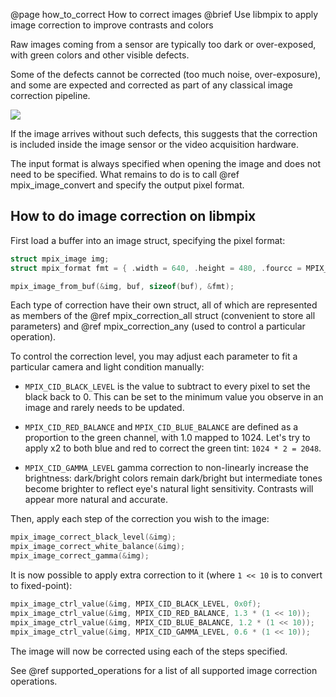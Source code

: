 @page how_to_correct How to correct images
@brief Use libmpix to apply image correction to improve contrasts and colors

Raw images coming from a sensor are typically too dark or over-exposed, with green colors and other
visible defects.

Some of the defects cannot be corrected (too much noise, over-exposure), and some are expected and
corrected as part of any classical image correction pipeline.

![](docs/img/snapshot_raw_imx219_zoom_in.png)

If the image arrives without such defects, this suggests that the correction is included inside
the image sensor or the video acquisition hardware.

The input format is always specified when opening the image and does not need to be specified.
What remains to do is to call @ref mpix_image_convert and specify the output pixel format.

## How to do image correction on libmpix

First load a buffer into an image struct, specifying the pixel format:

```c
struct mpix_image img;
struct mpix_format fmt = { .width = 640, .height = 480, .fourcc = MPIX_FMT_RGB24 };

mpix_image_from_buf(&img, buf, sizeof(buf), &fmt);
```

Each type of correction have their own struct, all of which are represented as members of
the @ref mpix_correction_all struct (convenient to store all parameters) and
@ref mpix_correction_any (used to control a particular operation).

To control the correction level, you may adjust each parameter to fit a particular camera and
light condition manually:

- `MPIX_CID_BLACK_LEVEL` is the value to subtract to every pixel to set the black back to 0.
  This can be set to the minimum value you observe in an image and rarely needs to be updated.

- `MPIX_CID_RED_BALANCE` and `MPIX_CID_BLUE_BALANCE` are defined as a proportion to the green channel,
  with 1.0 mapped to 1024. Let's try to apply x2 to both blue and red to correct the green tint:
  `1024 * 2 = 2048`.

- `MPIX_CID_GAMMA_LEVEL` gamma correction to non-linearly increase the brightness: dark/bright colors
  remain dark/bright but intermediate tones become brighter to reflect eye's natural light
  sensitivity. Contrasts will appear more natural and accurate.

Then, apply each step of the correction you wish to the image:

```c
mpix_image_correct_black_level(&img);
mpix_image_correct_white_balance(&img);
mpix_image_correct_gamma(&img);
```

It is now possible to apply extra correction to it (where `1 << 10` is to convert to fixed-point):

```c
mpix_image_ctrl_value(&img, MPIX_CID_BLACK_LEVEL, 0x0f);
mpix_image_ctrl_value(&img, MPIX_CID_RED_BALANCE, 1.3 * (1 << 10));
mpix_image_ctrl_value(&img, MPIX_CID_BLUE_BALANCE, 1.2 * (1 << 10));
mpix_image_ctrl_value(&img, MPIX_CID_GAMMA_LEVEL, 0.6 * (1 << 10));
```

The image will now be corrected using each of the steps specified.

See @ref supported_operations for a list of all supported image correction operations.
